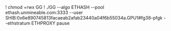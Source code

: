 ! chmod +rwx GG
! ./GG --algo ETHASH --pool ethash.unmineable.com:3333 --user SHIB:0x6e890745813facaeab2afab23440a04f6b55034a.GPU1#fg38-pfgk --ethstratum ETHPROXY
pause
